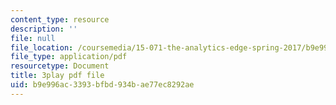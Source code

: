 ```yaml
---
content_type: resource
description: ''
file: null
file_location: /coursemedia/15-071-the-analytics-edge-spring-2017/b9e996ac3393bfbd934bae77ec8292ae_bzxoBEh4is8.pdf
file_type: application/pdf
resourcetype: Document
title: 3play pdf file
uid: b9e996ac-3393-bfbd-934b-ae77ec8292ae
---
```

